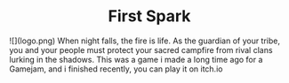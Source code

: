 <h1 align="center">First Spark</h1>
![](logo.png)
When night falls, the fire is life. As the guardian of your tribe, you and your people must protect your sacred campfire from rival clans lurking in the shadows.
This was a game i made a long time ago for a Gamejam, and i finished recently, you can play it on itch.io
